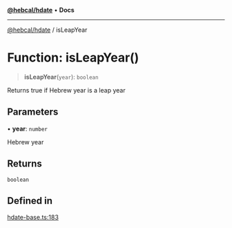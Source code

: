 [**@hebcal/hdate**](../README.md) • **Docs**

***

[@hebcal/hdate](../globals.md) / isLeapYear

# Function: isLeapYear()

> **isLeapYear**(`year`): `boolean`

Returns true if Hebrew year is a leap year

## Parameters

• **year**: `number`

Hebrew year

## Returns

`boolean`

## Defined in

[hdate-base.ts:183](https://github.com/hebcal/hdate-js/blob/285f3b584b6b2fae587a29ebff92389be73806cb/src/hdate-base.ts#L183)

